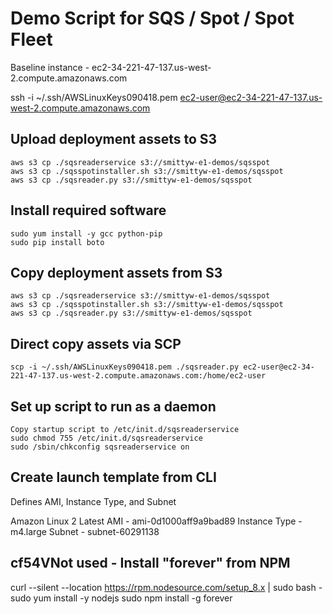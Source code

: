 # Demo Script for SQS / Spot / Spot Fleet

Baseline instance - ec2-34-221-47-137.us-west-2.compute.amazonaws.com

ssh -i ~/.ssh/AWSLinuxKeys090418.pem ec2-user@ec2-34-221-47-137.us-west-2.compute.amazonaws.com

## Upload deployment assets to S3
    aws s3 cp ./sqsreaderservice s3://smittyw-e1-demos/sqsspot
    aws s3 cp ./sqsspotinstaller.sh s3://smittyw-e1-demos/sqsspot
    aws s3 cp ./sqsreader.py s3://smittyw-e1-demos/sqsspot

## Install required software
    sudo yum install -y gcc python-pip
    sudo pip install boto

## Copy deployment assets from S3
    aws s3 cp ./sqsreaderservice s3://smittyw-e1-demos/sqsspot
    aws s3 cp ./sqsspotinstaller.sh s3://smittyw-e1-demos/sqsspot
    aws s3 cp ./sqsreader.py s3://smittyw-e1-demos/sqsspot

## Direct copy assets via SCP
    scp -i ~/.ssh/AWSLinuxKeys090418.pem ./sqsreader.py ec2-user@ec2-34-221-47-137.us-west-2.compute.amazonaws.com:/home/ec2-user

## Set up script to run as a daemon
    Copy startup script to /etc/init.d/sqsreaderservice
    sudo chmod 755 /etc/init.d/sqsreaderservice
    sudo /sbin/chkconfig sqsreaderservice on



## Create launch template from CLI
Defines AMI, Instance Type, and Subnet

Amazon Linux 2 Latest AMI - ami-0d1000aff9a9bad89
Instance Type - m4.large
Subnet - subnet-60291138

## cf54VNot used - Install "forever" from NPM 
curl --silent --location https://rpm.nodesource.com/setup_8.x | sudo bash -
sudo yum install -y nodejs
sudo npm install -g forever